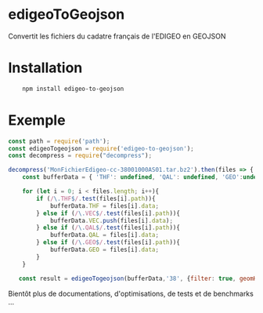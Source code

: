 # edigeoToGeojson
Convertit les fichiers du cadatre français de l'EDIGEO en GEOJSON

# Installation

```sh
    npm install edigeo-to-geojson
```

# Exemple

```js
const path = require('path');
const edigeoTogeojson = require('edigeo-to-geojson');
const decompress = require("decompress");

decompress('MonFichierEdigeo-cc-38001000AS01.tar.bz2').then(files => {
    const bufferData = { 'THF': undefined, 'QAL': undefined, 'GEO':undefined, 'VEC':[]}

    for (let i = 0; i < files.length; i++){
        if (/\.THF$/.test(files[i].path)){
            bufferData.THF = files[i].data;
        } else if (/\.VEC$/.test(files[i].path)){
            bufferData.VEC.push(files[i].data);
        } else if (/\.QAL$/.test(files[i].path)){
            bufferData.QAL = files[i].data;
        } else if (/\.GEO$/.test(files[i].path)){
            bufferData.GEO = files[i].data;
        }
    }

   const result = edigeoTogeojson(bufferData,'38', {filter: true, geomHash: false})
```

Bientôt plus de documentations, d'optimisations, de tests et de benchmarks ...